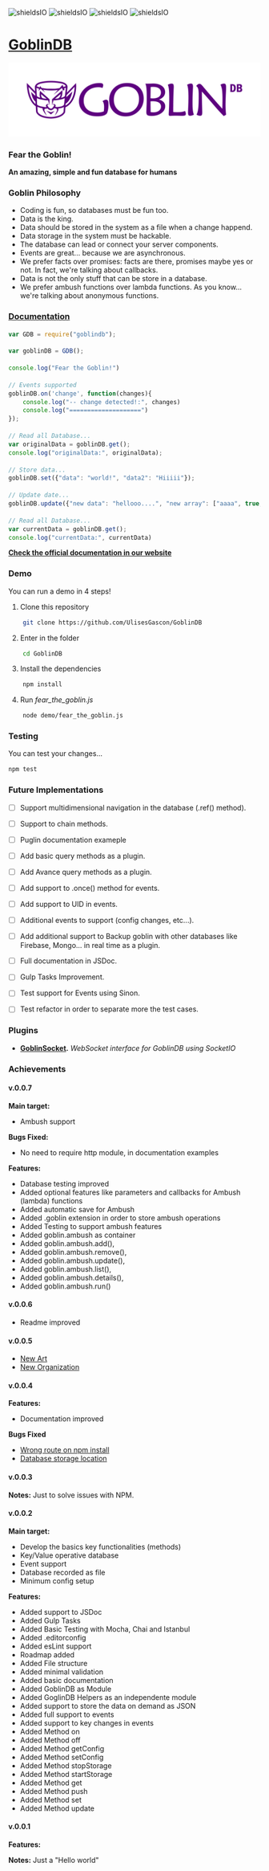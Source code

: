 ![shieldsIO](https://img.shields.io/github/issues/UlisesGascon/GoblinDB.svg)
![shieldsIO](https://img.shields.io/github/release/UlisesGascon/GoblinDB.svg)
![shieldsIO](https://img.shields.io/github/license/UlisesGascon/GoblinDB.svg)
![shieldsIO](https://img.shields.io/david/UlisesGascon/GoblinDB.svg)

# [GoblinDB](http://goblindb.osweekends.com/)

![goblin](https://raw.githubusercontent.com/GoblinDBRocks/Art/master/high_resolution/goblin_db_logo-01.png)

### Fear the Goblin!

**An amazing, simple and fun database for humans**


### Goblin Philosophy

- Coding is fun, so databases must be fun too.
- Data is the king.
- Data should be stored in the system as a file when a change happend.
- Data storage in the system must be hackable.
- The database can lead or connect your server components.
- Events are great... because we are asynchronous.
- We prefer facts over promises: facts are there, promises maybe yes or not. In fact, we're talking about callbacks.
- Data is not the only stuff that can be store in a database.
- We prefer ambush functions over lambda functions. As you know... we're talking about anonymous functions.

### [Documentation](http://goblindb.osweekends.com/)

```javascript
var GDB = require("goblindb");

var goblinDB = GDB();

console.log("Fear the Goblin!")

// Events supported
goblinDB.on('change', function(changes){
    console.log("-- change detected!:", changes)
    console.log("====================")
});

// Read all Database...
var originalData = goblinDB.get();
console.log("originalData:", originalData);

// Store data...
goblinDB.set({"data": "world!", "data2": "Hiiiii"});

// Update date...
goblinDB.update({"new data": "hellooo....", "new array": ["aaaa", true, 2], "data": "cambiado!"})

// Read all Database...
var currentData = goblinDB.get();
console.log("currentData:", currentData)
```

**[Check the official documentation in our website](http://goblindb.osweekends.com/)**


### Demo
You can run a demo in 4 steps!

1. Clone this repository
```bash
    git clone https://github.com/UlisesGascon/GoblinDB 
```

2. Enter in the folder
```bash
    cd GoblinDB
```

3. Install the dependencies
```bash
    npm install
```

4. Run *fear_the_goblin.js*
```bash
    node demo/fear_the_goblin.js
```

### Testing

You can test your changes...

```bash
npm test
```

### Future Implementations

- [ ] Support multidimensional navigation in the database (.ref() method).
- [ ] Support to chain methods.
- [ ] Puglin documentation exameple
- [ ] Add basic query methods as a plugin.
- [ ] Add Avance query methods as a plugin.
- [ ] Add support to .once() method for events.
- [ ] Add support to UID in events.
- [ ] Additional events to support (config changes, etc...).
- [ ] Add additional support to Backup goblin with other databases like Firebase, Mongo... in real time as a plugin.
- [ ] Full documentation in JSDoc.
- [ ] Gulp Tasks Improvement.
- [ ] Test support for Events using Sinon.
- [ ] Test refactor in order to separate more the test cases.


### Plugins

- __[GoblinSocket](https://github.com/CodingCarlos/GoblinSocket).__ *WebSocket interface for GoblinDB using SocketIO*

### Achievements

#### v.0.0.7

**Main target:**
- Ambush support

**Bugs Fixed:**
- No need to require http module, in documentation examples

**Features:**
- Database testing improved
- Added optional features like parameters and callbacks for Ambush (lambda) functions
- Added automatic save for Ambush
- Added .goblin extension in order to store ambush operations
- Added Testing to support ambush features
- Added goblin.ambush as container
- Added goblin.ambush.add(),
- Added goblin.ambush.remove(),
- Added goblin.ambush.update(),
- Added goblin.ambush.list(),
- Added goblin.ambush.details(),
- Added goblin.ambush.run()

#### v.0.0.6

- Readme improved

#### v.0.0.5

- [New Art](https://github.com/GoblinDBRocks/Art/)
- [New Organization](https://github.com/GoblinDBRocks/)

#### v.0.0.4

**Features:**
- Documentation improved

**Bugs Fixed**
- [Wrong route on npm install](https://github.com/UlisesGascon/GoblinDB/issues/3)
- [Database storage location](https://github.com/UlisesGascon/GoblinDB/issues/4)


#### v.0.0.3

**Notes:**
Just to solve issues with NPM.

#### v.0.0.2

**Main target:**
- Develop the basics key functionalities (methods)
- Key/Value operative database
- Event support
- Database recorded as file
- Minimum config setup

**Features:**
- Added support to JSDoc
- Added Gulp Tasks
- Added Basic Testing with Mocha, Chai and Istanbul
- Added .editorconfig
- Added esLint support
- Roadmap added
- Added File structure
- Added minimal validation
- Added basic documentation
- Added GoblinDB as Module
- Added GoglinDB Helpers as an independente module
- Added support to store the data on demand as JSON
- Added full support to events
- Added support to key changes in events
- Added Method on
- Added Method off
- Added Method getConfig
- Added Method setConfig
- Added Method stopStorage
- Added Method startStorage
- Added Method get
- Added Method push
- Added Method set
- Added Method update


#### v.0.0.1

**Features:**

**Notes:**
Just a "Hello world"

